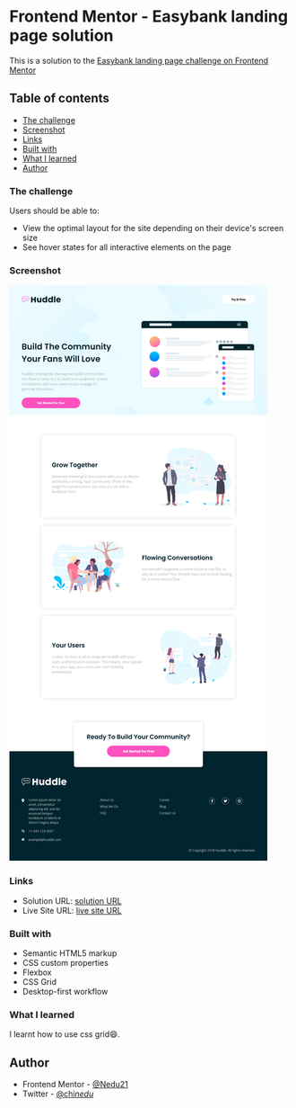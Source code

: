 # Frontend Mentor - Easybank landing page solution

This is a solution to the [Easybank landing page challenge on Frontend Mentor](https://www.frontendmentor.io/challenges/easybank-landing-page-WaUhkoDN)

## Table of contents

- [The challenge](#the-challenge)
- [Screenshot](#screenshot)
- [Links](#links)
- [Built with](#built-with)
- [What I learned](#what-i-learned)
- [Author](#author)

### The challenge

Users should be able to:

- View the optimal layout for the site depending on their device's screen size
- See hover states for all interactive elements on the page

### Screenshot

![](/images/Huddle%20landing%20page%20with%20alternating%20feature%20blocks.png)

### Links

- Solution URL: [solution URL](https://github.com/Nedu21/Easybank-landing-page)
- Live Site URL: [live site URL](https://easy-bank-landing-page-v01.netlify.app/)

### Built with

- Semantic HTML5 markup
- CSS custom properties
- Flexbox
- CSS Grid
- Desktop-first workflow

### What I learned

I learnt how to use css grid😄.

## Author

- Frontend Mentor - [@Nedu21](https://www.frontendmentor.io/profile/Nedu21)
- Twitter - [@chi*nedu*](https://twitter.com/chi_nedu_)
